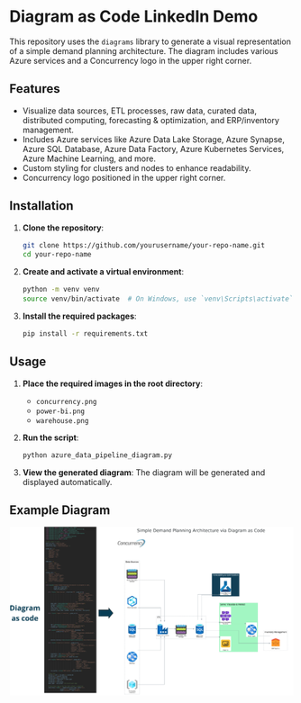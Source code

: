 # Diagram as Code LinkedIn Demo

This repository uses the `diagrams` library to generate a visual representation of a simple demand planning architecture. The diagram includes various Azure services and a Concurrency logo in the upper right corner.

## Features

- Visualize data sources, ETL processes, raw data, curated data, distributed computing, forecasting & optimization, and ERP/inventory management.
- Includes Azure services like Azure Data Lake Storage, Azure Synapse, Azure SQL Database, Azure Data Factory, Azure Kubernetes Services, Azure Machine Learning, and more.
- Custom styling for clusters and nodes to enhance readability.
- Concurrency logo positioned in the upper right corner.

## Installation

1. **Clone the repository**:
    ```bash
    git clone https://github.com/yourusername/your-repo-name.git
    cd your-repo-name
    ```

2. **Create and activate a virtual environment**:
    ```bash
    python -m venv venv
    source venv/bin/activate  # On Windows, use `venv\Scripts\activate`
    ```

3. **Install the required packages**:
    ```bash
    pip install -r requirements.txt
    ```

## Usage

1. **Place the required images in the root directory**:
   - `concurrency.png`
   - `power-bi.png`
   - `warehouse.png`

2. **Run the script**:
    ```bash
    python azure_data_pipeline_diagram.py
    ```

3. **View the generated diagram**:
   The diagram will be generated and displayed automatically.

## Example Diagram

![Example Diagram](example.jpg)


